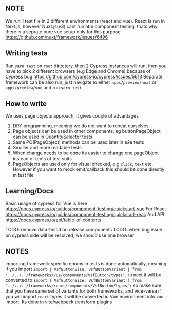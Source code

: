 ## NOTE

We run 1 test file in 2 different environments (react and vue).
React is run in Next.js, however Nuxt.js(v3) cant run atm component testing, thats why there is a seprate pure vue setup only for this purpose https://github.com/nuxt/framework/issues/6496

## Writing tests

Run `yarn test` on `root` directory, then 2 Cypress instances will run, then you have to pick 2 different browsers (e.g Edge and Chrome) because of Cypress bug https://github.com/cypress-io/cypress/issues/5613
Separate framework can be also run, just navigate to either `apps/preview/next` or `apps/preview/vue` and run `yarn test`

## How to write

We uses page objects approach, it gives couple of advantages

1. DRY programming, meaning we do not want to repeat ourselves
2. Page objects can be used in other components, eg buttonPageObject can be used in QuantitySelector tests
3. Same PO(PageObject) methods can be used later in e2e tests
4. Smaller and more readable tests
5. When change needs to be done its easier to change one pageObject instead of ten's of test suits
6. PageObjects are used only for visual checked, e.g `click`, `text` etc. However if you want to mock emit/callback this should be done directly in test file

## Learning/Docs

Basic usage of cypress for Vue is here https://docs.cypress.io/guides/component-testing/quickstart-vue
For React https://docs.cypress.io/guides/component-testing/quickstart-reac
And API https://docs.cypress.io/api/table-of-contents

TODO: remove data-testid on release components
TODO: when bug issue on cypress side will be resolved, we should use one browser

## NOTES

importing framework specific enums in tests is done automatically, meaning if you import
`import { VsfButtonSize, VsfButtonVariant } from '../../../frameworks/vue/components/VsfButton/types';`
in next it will be converted to
`import { VsfButtonSize, VsfButtonVariant } from '../../../frameworks/react/components/VsfButton/types';`
so make sure that you have same set of variants for both frameworks, and vice-versa if you will import `react` types it will be converted in Vue environment into `vue` import. Its done in vite/webpack transform plugins
